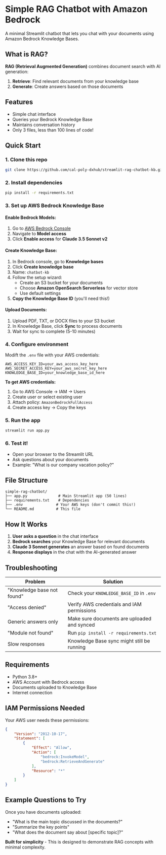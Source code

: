 # Simple RAG Chatbot with Amazon Bedrock

A minimal Streamlit chatbot that lets you chat with your documents using Amazon Bedrock Knowledge Bases.

## What is RAG?

**RAG (Retrieval Augmented Generation)** combines document search with AI generation:
1. **Retrieve**: Find relevant documents from your knowledge base
2. **Generate**: Create answers based on those documents

## Features

- Simple chat interface
- Queries your Bedrock Knowledge Base
- Maintains conversation history
- Only 3 files, less than 100 lines of code!

## Quick Start

### 1. Clone this repo
```bash
git clone https://github.com/cal-poly-dxhub/streamlit-rag-chatbot-kb.git
```

### 2. Install dependencies
```bash
pip install -r requirements.txt
```

### 3. Set up AWS Bedrock Knowledge Base

#### Enable Bedrock Models:
1. Go to [AWS Bedrock Console](https://console.aws.amazon.com/bedrock/)
2. Navigate to **Model access**
3. Click **Enable access** for **Claude 3.5 Sonnet v2**

#### Create Knowledge Base:
1. In Bedrock console, go to **Knowledge bases**
2. Click **Create knowledge base**
3. Name: `chatbot-kb`
4. Follow the setup wizard:
   - Create an S3 bucket for your documents
   - Choose **Amazon OpenSearch Serverless** for vector store
   - Use default settings
5. **Copy the Knowledge Base ID** (you'll need this!)

#### Upload Documents:
1. Upload PDF, TXT, or DOCX files to your S3 bucket
2. In Knowledge Base, click **Sync** to process documents
3. Wait for sync to complete (5-10 minutes)

### 4. Configure environment
Modift the `.env` file with your AWS credentials:

```env
AWS_ACCESS_KEY_ID=your_aws_access_key_here
AWS_SECRET_ACCESS_KEY=your_aws_secret_key_here
KNOWLEDGE_BASE_ID=your_knowledge_base_id_here
```

**To get AWS credentials:**
1. Go to AWS Console → IAM → Users
2. Create user or select existing user
3. Attach policy: `AmazonBedrockFullAccess`
4. Create access key → Copy the keys

### 5. Run the app
```bash
streamlit run app.py
```

### 6. Test it!
- Open your browser to the Streamlit URL
- Ask questions about your documents
- Example: "What is our company vacation policy?"

## File Structure
```
simple-rag-chatbot/
├── app.py              # Main Streamlit app (50 lines)
├── requirements.txt    # Dependencies
├── .env               # Your AWS keys (don't commit this!)
└── README.md          # This file
```

## How It Works

1. **User asks a question** in the chat interface
2. **Bedrock searches** your Knowledge Base for relevant documents
3. **Claude 3 Sonnet generates** an answer based on found documents
4. **Response displays** in the chat with the AI-generated answer

## Troubleshooting

| Problem | Solution |
|---------|----------|
| "Knowledge base not found" | Check your `KNOWLEDGE_BASE_ID` in `.env` |
| "Access denied" | Verify AWS credentials and IAM permissions |
| Generic answers only | Make sure documents are uploaded and synced |
| "Module not found" | Run `pip install -r requirements.txt` |
| Slow responses | Knowledge Base sync might still be running |

## Requirements

- Python 3.8+
- AWS Account with Bedrock access
- Documents uploaded to Knowledge Base
- Internet connection

## IAM Permissions Needed

Your AWS user needs these permissions:
```json
{
    "Version": "2012-10-17",
    "Statement": [
        {
            "Effect": "Allow",
            "Action": [
                "bedrock:InvokeModel",
                "bedrock:RetrieveAndGenerate"
            ],
            "Resource": "*"
        }
    ]
}
```

## Example Questions to Try

Once you have documents uploaded:
- "What is the main topic discussed in the documents?"
- "Summarize the key points"
- "What does the document say about [specific topic]?"

**Built for simplicity** - This is designed to demonstrate RAG concepts with minimal complexity.
